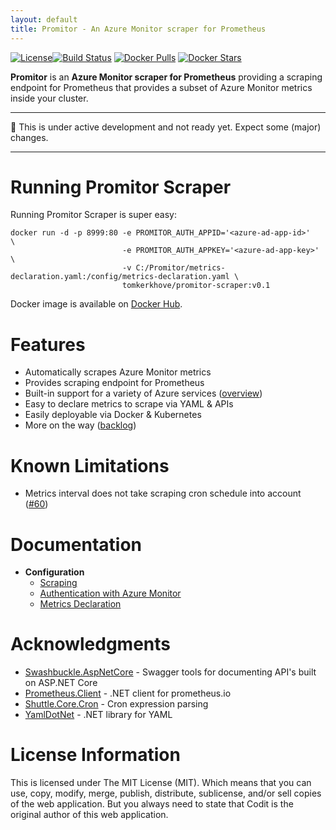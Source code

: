 ```yaml
---
layout: default
title: Promitor - An Azure Monitor scraper for Prometheus
---
```

[![License](https://img.shields.io/github/license/mashape/apistatus.svg&style=flat-square)](https://github.com/tomkerkhove/promitor/blob/master/LICENSE)[![Build Status](	https://img.shields.io/travis/tomkerkhove/promitor&style=flat-square)](https://travis-ci.org/tomkerkhove/promitor) [![Docker Pulls](https://img.shields.io/docker/pulls/tomkerkhove/promitor-scraper.svg&style=flat-square)](https://hub.docker.com/r/tomkerkhove/promitor-scraper/)
[![Docker Stars](https://img.shields.io/docker/stars/tomkerkhove/promitor-scraper.svg&style=flat-square)](https://hub.docker.com/r/tomkerkhove/promitor-scraper/)

**Promitor** is an **Azure Monitor scraper for Prometheus** providing a scraping endpoint for Prometheus that provides a subset of Azure Monitor metrics inside your cluster.

----------------------------

:rotating_light: This is under active development and not ready yet. Expect some (major) changes.

----------------------------

# Running Promitor Scraper
Running Promitor Scraper is super easy:
```
docker run -d -p 8999:80 -e PROMITOR_AUTH_APPID='<azure-ad-app-id>'   \
                         -e PROMITOR_AUTH_APPKEY='<azure-ad-app-key>' \
                         -v C:/Promitor/metrics-declaration.yaml:/config/metrics-declaration.yaml \ 
                         tomkerkhove/promitor-scraper:v0.1
```

Docker image is available on [Docker Hub](https://hub.docker.com/r/tomkerkhove/promitor-scraper/).

# Features

- Automatically scrapes Azure Monitor metrics
- Provides scraping endpoint for Prometheus
- Built-in support for a variety of Azure services ([overview](configuration/metrics))
- Easy to declare metrics to scrape via YAML & APIs
- Easily deployable via Docker & Kubernetes
- More on the way ([backlog](https://github.com/tomkerkhove/promitor/issues))

# Known Limitations
- Metrics interval does not take scraping cron schedule into account ([#60](https://github.com/tomkerkhove/promitor/issues/60))

# Documentation
- **Configuration**
    - [Scraping](configuration#scraping)
    - [Authentication with Azure Monitor](configuration#authentication-with-azure-monitor)
    - [Metrics Declaration](configuration/metrics)

# Acknowledgments

- [Swashbuckle.AspNetCore](https://github.com/domaindrivendev/Swashbuckle.AspNetCore) - Swagger tools for documenting API's built on ASP.NET Core
- [Prometheus.Client](https://github.com/PrometheusClientNet/Prometheus.Client) - .NET client for prometheus.io
- [Shuttle.Core.Cron](https://github.com/Shuttle/Shuttle.Core.Cron) - Cron expression parsing
- [YamlDotNet](https://github.com/aaubry/YamlDotNet) - .NET library for YAML

# License Information
This is licensed under The MIT License (MIT). Which means that you can use, copy, modify, merge, publish, distribute, sublicense, and/or sell copies of the web application. But you always need to state that Codit is the original author of this web application.
